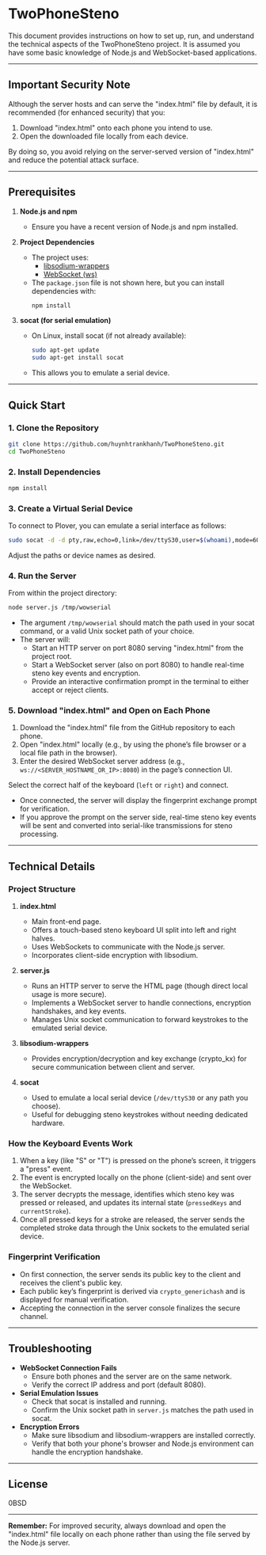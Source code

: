 # TwoPhoneSteno

This document provides instructions on how to set up, run, and understand the technical aspects of the TwoPhoneSteno project. It is assumed you have some basic knowledge of Node.js and WebSocket-based applications.

---

## Important Security Note

Although the server hosts and can serve the "index.html" file by default, it is recommended (for enhanced security) that you:
1. Download "index.html" onto each phone you intend to use.  
2. Open the downloaded file locally from each device.  

By doing so, you avoid relying on the server-served version of "index.html" and reduce the potential attack surface.

---

## Prerequisites

1. **Node.js and npm**  
   - Ensure you have a recent version of Node.js and npm installed.
   
2. **Project Dependencies**  
   - The project uses:
     - [libsodium-wrappers](https://www.npmjs.com/package/libsodium-wrappers)
     - [WebSocket (ws)](https://www.npmjs.com/package/ws)
   - The `package.json` file is not shown here, but you can install dependencies with:
     ```bash
     npm install
     ```

3. **socat (for serial emulation)**  
   - On Linux, install socat (if not already available):
     ```bash
     sudo apt-get update
     sudo apt-get install socat
     ```
   - This allows you to emulate a serial device.

---

## Quick Start

### 1. Clone the Repository

```bash
git clone https://github.com/huynhtrankhanh/TwoPhoneSteno.git
cd TwoPhoneSteno
```

### 2. Install Dependencies

```bash
npm install
```

### 3. Create a Virtual Serial Device

To connect to Plover, you can emulate a serial interface as follows:

```bash
sudo socat -d -d pty,raw,echo=0,link=/dev/ttyS30,user=$(whoami),mode=600 UNIX-CONNECT:/tmp/wowserial
```

Adjust the paths or device names as desired.

### 4. Run the Server

From within the project directory:

```bash
node server.js /tmp/wowserial
```

- The argument `/tmp/wowserial` should match the path used in your socat command, or a valid Unix socket path of your choice.
- The server will:
  - Start an HTTP server on port 8080 serving "index.html" from the project root.
  - Start a WebSocket server (also on port 8080) to handle real-time steno key events and encryption.
  - Provide an interactive confirmation prompt in the terminal to either accept or reject clients.

### 5. Download "index.html" and Open on Each Phone

1. Download the "index.html" file from the GitHub repository to each phone.  
2. Open "index.html" locally (e.g., by using the phone’s file browser or a local file path in the browser).  
3. Enter the desired WebSocket server address (e.g., `ws://<SERVER_HOSTNAME_OR_IP>:8080`) in the page’s connection UI.  

Select the correct half of the keyboard (`left` or `right`) and connect.

- Once connected, the server will display the fingerprint exchange prompt for verification.
- If you approve the prompt on the server side, real-time steno key events will be sent and converted into serial-like transmissions for steno processing.

---

## Technical Details

### Project Structure

1. **index.html**  
   - Main front-end page.  
   - Offers a touch-based steno keyboard UI split into left and right halves.  
   - Uses WebSockets to communicate with the Node.js server.  
   - Incorporates client-side encryption with libsodium.

2. **server.js**  
   - Runs an HTTP server to serve the HTML page (though direct local usage is more secure).  
   - Implements a WebSocket server to handle connections, encryption handshakes, and key events.  
   - Manages Unix socket communication to forward keystrokes to the emulated serial device.  

3. **libsodium-wrappers**  
   - Provides encryption/decryption and key exchange (crypto_kx) for secure communication between client and server.

4. **socat**  
   - Used to emulate a local serial device (`/dev/ttyS30` or any path you choose).  
   - Useful for debugging steno keystrokes without needing dedicated hardware.

### How the Keyboard Events Work

1. When a key (like "S" or "T") is pressed on the phone’s screen, it triggers a "press" event.  
2. The event is encrypted locally on the phone (client-side) and sent over the WebSocket.  
3. The server decrypts the message, identifies which steno key was pressed or released, and updates its internal state (`pressedKeys` and `currentStroke`).  
4. Once all pressed keys for a stroke are released, the server sends the completed stroke data through the Unix sockets to the emulated serial device.

### Fingerprint Verification

- On first connection, the server sends its public key to the client and receives the client's public key.  
- Each public key’s fingerprint is derived via `crypto_generichash` and is displayed for manual verification.  
- Accepting the connection in the server console finalizes the secure channel.

---

## Troubleshooting

- **WebSocket Connection Fails**  
  - Ensure both phones and the server are on the same network.  
  - Verify the correct IP address and port (default 8080).  
- **Serial Emulation Issues**  
  - Check that socat is installed and running.  
  - Confirm the Unix socket path in `server.js` matches the path used in socat.
- **Encryption Errors**  
  - Make sure libsodium and libsodium-wrappers are installed correctly.  
  - Verify that both your phone's browser and Node.js environment can handle the encryption handshake.

---

## License

0BSD

---

**Remember:** For improved security, always download and open the "index.html" file locally on each phone rather than using the file served by the Node.js server.

